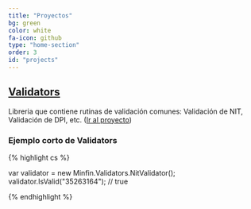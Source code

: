 ```yaml
---
title: "Proyectos"
bg: green
color: white
fa-icon: github
type: "home-section"
order: 3
id: "projects"
---
```


<h2>
  <i class="fa fa-check"></i>
  <a href="https://github.com/minfingt/validators" target="_blank">Validators</a>
</h2>

Libreria que contiene rutinas de validación comunes: Validación de NIT, Validación de DPI, etc. ([Ir al proyecto](https://github.com/minfingt/validators))

### Ejemplo corto de Validators

{% highlight cs %}

var validator = new Minfin.Validators.NitValidator();
validator.IsValid("35263164"); // true

{% endhighlight %}
